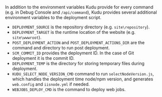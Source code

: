 In addition to the environment variables Kudu provide for every command (e.g. in Debug Console and `/api/command`), Kudu provides several additional environment variables to the deployment script.
- `DEPLOYMENT_SOURCE` is the repository directory (e.g. `site\repository`).
- `DEPLOYMENT_TARGET` is the runtime location of the website (e.g. `site\wwwroot`).
- `POST_DEPLOYMENT_ACTION` and `POST_DEPLOYMENT_ACTIONS_DIR` are the command and directory to run post deployment.
- `SCM_COMMIT_ID` provides the deployment ID. In the case of Git deployment it is the commit ID.
- `DEPLOYMENT_TEMP` is the directory for storing temporary files during deployment.
- `KUDU_SELECT_NODE_VERSION_CMD` command to run `selectNodeVersion.js`, which handles the deployment time node/npm version, and generates `web.config` and `iisnode.yml` if needed.
- `WEBJOBS_DEPLOY_CMD` is the command to deploy web jobs.